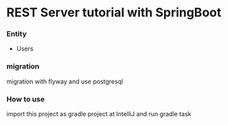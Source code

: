 # REST Server tutorial with SpringBoot

### Entity
- Users

### migration
migration with flyway and use postgresql

### How to use
import this project as gradle project at IntelliJ and run gradle task
